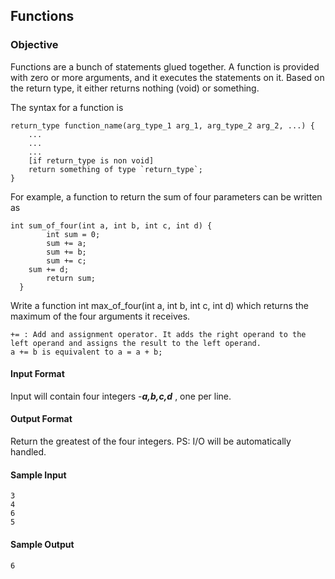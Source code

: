 ## Functions
### Objective
Functions are a bunch of statements glued together. A function is provided with zero or more arguments, and it executes the statements on it. Based on the return type, it either returns nothing (void) or something.

The syntax for a function is

	return_type function_name(arg_type_1 arg_1, arg_type_2 arg_2, ...) {
    	...
    	...
    	...
    	[if return_type is non void]
        return something of type `return_type`;
	}
For example, a function to return the sum of four parameters can be written as

	int sum_of_four(int a, int b, int c, int d) {
    	    int sum = 0;
    	    sum += a;
    	    sum += b;
    	    sum += c;
  	    sum += d;
    	    return sum;
	  }
Write a function int max_of_four(int a, int b, int c, int d) which returns the maximum of the four arguments it receives.

	+= : Add and assignment operator. It adds the right operand to the left operand and assigns the result to the left operand.
	a += b is equivalent to a = a + b;
#### Input Format

Input will contain four integers -***a,b,c,d*** , one per line.

#### Output Format

Return the greatest of the four integers.
PS: I/O will be automatically handled.

#### Sample Input

	3
	4
	6
	5
#### Sample Output

	6
